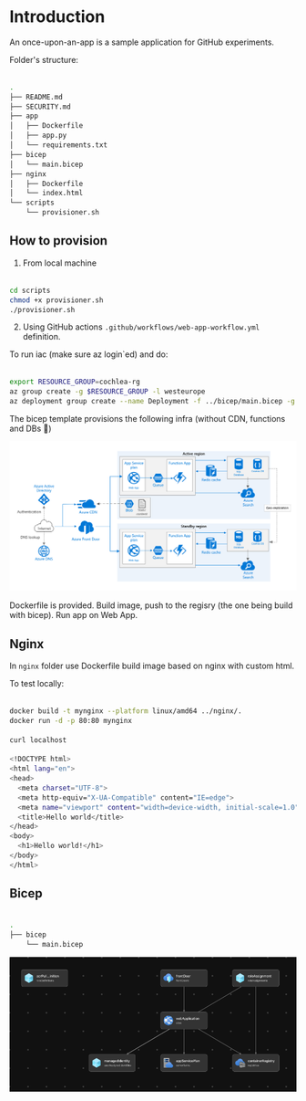 # Introduction

An once-upon-an-app is a sample application for GitHub experiments.

Folder's structure: 

```bash 

.
├── README.md
├── SECURITY.md
├── app
│   ├── Dockerfile
│   ├── app.py
│   └── requirements.txt
├── bicep
│   └── main.bicep
├── nginx
│   ├── Dockerfile
│   └── index.html
└── scripts
    └── provisioner.sh
```

## How to provision

1. From local machine

```bash

cd scripts
chmod +x provisioner.sh
./provisioner.sh

```

2. Using GitHub actions `.github/workflows/web-app-workflow.yml` definition.

To run iac (make sure az login`ed) and do:

```bash

export RESOURCE_GROUP=cochlea-rg
az group create -g $RESOURCE_GROUP -l westeurope
az deployment group create --name Deployment -f ../bicep/main.bicep -g $RESOURCE_GROUP

```

The bicep template provisions the following infra (without CDN, functions and DBs 🤠)

![WebApp behind Front Door](multi-region-web-app-diagram.png)

Dockerfile is provided. Build image, push to the regisry (the one being build with bicep). Run app on Web App.

## Nginx

In `nginx` folder use Dockerfile build image based on nginx with custom html.

To test locally: 

```bash

docker build -t mynginx --platform linux/amd64 ../nginx/.
docker run -d -p 80:80 mynginx 

curl localhost

<!DOCTYPE html>
<html lang="en">
<head>
  <meta charset="UTF-8">
  <meta http-equiv="X-UA-Compatible" content="IE=edge">
  <meta name="viewport" content="width=device-width, initial-scale=1.0">
  <title>Hello world</title>
</head>
<body>
  <h1>Hello world!</h1>
</body>
</html>            

```

## Bicep 

```bash 

.
├── bicep
    └── main.bicep
```

![Visualize template](schema.png)